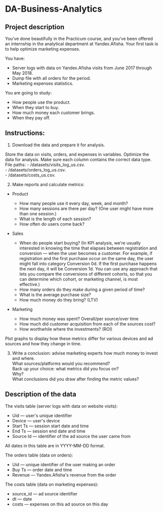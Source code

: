 # DA-Business-Analytics

## Project description
You've done beautifully in the Practicum course, and you've been offered an internship in the analytical department at Yandex.Afisha. Your first task is to help optimize marketing expenses.

You have:
  - Server logs with data on Yandex.Afisha visits from June 2017 through May 2018.  
  - Dump file with all orders for the period.  
  - Marketing expenses statistics.  

You are going to study:  
  - How people use the product.  
  - When they start to buy.  
  - How much money each customer brings.  
  - When they pay off.  
  
## Instructions:
1. Download the data and prepare it for analysis. 

  Store the data on visits, orders, and expenses in variables. Optimize the data for analysis. Make sure each column contains the correct data type.
  File paths:
    - /datasets/visits_log_us.csv.   
    - /datasets/orders_log_us.csv.   
    - /datasets/costs_us.csv.  
  
2. Make reports and calculate metrics:  
  - Product  
    - How many people use it every day, week, and month?  
    - How many sessions are there per day? (One user might have more than one session.)  
    - What is the length of each session?  
    - How often do users come back?    
  - Sales
    - When do people start buying? (In KPI analysis, we're usually interested in knowing the time that elapses between registration and conversion — when the user becomes a           customer. For example, if registration and the first purchase occur on the same day, the user might fall into category Conversion 0d. If the first purchase happens the           next day, it will be Conversion 1d. You can use any approach that lets you compare the conversions of different cohorts, so that you can determine which cohort, or               marketing channel, is most effective.)
    - How many orders do they make during a given period of time?  
    - What is the average purchase size?  
    - How much money do they bring? (LTV)  

 - Marketing
   - How much money was spent? Overall/per source/over time  
   - How much did customer acquisition from each of the sources cost?  
   - How worthwhile where the investments? (ROI)  
   
  Plot graphs to display how these metrics differ for various devices and ad sources and how they change in time.  

3. Write a conclusion: advise marketing experts how much money to invest and where.  
    What sources/platforms would you recommend?  
    Back up your choice: what metrics did you focus on?  
    Why?  
    What conclusions did you draw after finding the metric values?  

## Description of the data
The visits table (server logs with data on website visits):
 - Uid — user's unique identifier
 - Device — user's device
 - Start Ts — session start date and time
 - End Ts — session end date and time
 - Source Id — identifier of the ad source the user came from

All dates in this table are in YYYY-MM-DD format.

The orders table (data on orders):
  - Uid — unique identifier of the user making an order  
  - Buy Ts — order date and time  
  - Revenue — Yandex.Afisha's revenue from the order  
   
The costs table (data on marketing expenses):
  - source_id — ad source identifier
  - dt — date
  - costs — expenses on this ad source on this day

